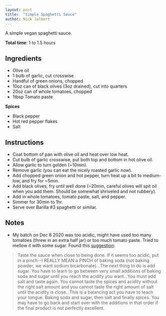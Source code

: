 ```yaml
---
layout: post
title:  "Simple Spaghetti Sauce"
author: Nick Jalbert
---
```


A simple vegan spaghetti sauce.

**Total time**: 1 to 1.5 hours

## Ingredients

* Olive oil
* 1 bulb of garlic, cut crosswise
* Handful of green onions, chopped
* 10oz can of black olives (3oz drained), cut into quarters
* 20oz can of whole tomatoes, chopped
* 1tbsp Tomato paste

**Spices**

* Black pepper
* Hot red pepper flakes
* Salt

## Instructions

* Coat bottom of pan with olive oil and heat over low heat.
* Cut bulb of garlic crosswise, put both top and bottom in hot olive oil.
* Allow garlic to turn golden (~10min).
* Remove garlic (you can eat the nicely roasted garlic now).
* Add chopped green onion and hot pepper, turn heat up a bit to medium-low, and
  fry for ~5min.
* Add black olives, fry until well done (~20min, careful olives will spit oil
  when you add them.  Should be somewhat shriveled and not rubbery).
* Add in whole tomatoes, tomato paste, salt, and pepper.
* Simmer for 30min to 1hr.
* Serve over Barilla #3 spaghetti or similar.

## Notes

 * My batch on Dec 8 2020 was too acidic, might have used too many tomatoes
   (threw in an extra half jar) or too much tomato paste.  Tried to mellow it
   with some sugar.  Found this
   [suggestion](https://www.quora.com/How-do-you-make-spaghetti-less-acidic):

> Taste the sauce when close to being done. If it seems too acidic, put in a
> pinch--I REALLY MEAN a PINCH of baking soda (not baking powder, we want
> sodium bicarbonate)...The next thing to do is add sugar. You have to learn to
> go between very small additions of baking soda and sugar until you reach the
> acidity you want...You must add salt and taste again. You cannot taste the
> spices and acidity without the right salt amount and you cannot taste the
> right amount of salt until the acidity is close...This is a balancing act you
> have to teach your tongue. Baking soda and sugar, then salt and finally
> spices. You may have to go back and start over with the additions in that
> order if the final product is not perfectly excellent.

<!-- ## Changes -->

<!-- ## See also -->
